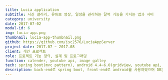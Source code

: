 ```yaml
---
title: Lucia application
subtitle: 사진 갤러리, 유튜브 영상, 일정을 관리하는 달력 기능을 가지는 앱과 서버
category: university
date: 2017-07-02
modal-id: 6
img: lucia-app.png
thumbnail: lucia-app-thumbnail.png
github: https://github.com/jsc2576/LuciaAppServer
project-date: 2017.07 ~ 2017.08
client: 개인 프로젝트
role: 프로젝트 기능 정의, 설계 및 프로그래밍
function: calender, youtube api, image galley
tech: spring boot(mvc pattern), android 4.4~6.0(gridview, youtube api, recyclerview, viewpager), aws(EC2, S3, RDS), postgresql
description: back-end로 spring boot, front-end로 android를 사용하였으며 DB는 aws RDS로 postgresql, 스토리지는 S3, 웹 서비스는 EC2로 구성하였습니다.<br>안드로이드 앱을 만들 때는 packing project로 만든 라이브러리를 사용하여 빠르게 제작하였습니다.<br>이 프로젝트를 진행하면서 전체적인 웹, 어플 서비스에 대한 구조를 익혔으며, aws에 대한 사용법도 터득하였습니다.
---
```

